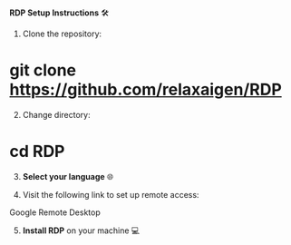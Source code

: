 **RDP Setup Instructions** 🛠️

1. Clone the repository:

# git clone https://github.com/relaxaigen/RDP

2. Change directory:

# cd RDP

3. **Select your language** 🌐

4. Visit the following link to set up remote access:

Google Remote Desktop

5. **Install RDP** on your machine 💻
